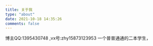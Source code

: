 ```yaml
---
title: 关于我
type: "about"
date: 2021-10-18 14:35:26
comments: false
---
```


博主QQ:1395430748  ,vx号:zhy15873123953
一个普普通通的二本学生，
